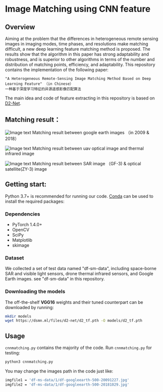 # Image Matching using CNN feature

## Overview
 
Aiming at the problem that the differences in heterogeneous remote sensing images in imaging modes, time phases, and resolutions make matching difficult, a new deep learning feature matching method is proposed. The results show that the algorithm in this paper has strong adaptability and robustness, and is superior to other algorithms in terms of the number and distribution of matching points, efficiency, and adaptability.
This repository contains the implementation of the following paper: 

```text
"A Heterogeneous Remote-Sensing Image Matching Method Based on Deep Learning Feature" （in Chinese）
一种基于深度学习特征的异源遥感影像匹配算法
```
The main idea and code of feature extracting in this repository is based on [D2-Net](https://dsmn.ml/publications/d2-net.html).
 
## Matching result：
![Image text](https://raw.githubusercontent.com/lan-cz/cnn-matching/master/result/1.jpeg)
Matching result between google earth images （in 2009 & 2018）

![Image text](https://raw.githubusercontent.com/lan-cz/cnn-matching/master/result/2.jpeg)
Matching result between uav optical  image and thermal infrared image

![Image text](https://raw.githubusercontent.com/lan-cz/cnn-matching/master/result/3.jpeg)
Matching result between SAR image （GF-3) & optical satellite(ZY-3)  image

## Getting start:
Python 3.7+ is recommended for running our code. [Conda](https://docs.conda.io/en/latest/) can be used to install the required packages:
### Dependencies

- PyTorch 1.4.0+
- OpenCV
- SciPy
- Matplotlib
- skimage

### Dataset
We collected a set of test data named "df-sm-data", including space-borne SAR and visible light sensors, drone thermal infrared sensors, and Google Earth images. see "df-sm-data" in this repository.

### Downloading the models

The off-the-shelf **VGG16** weights and their tuned counterpart can be downloaded by running:

```bash
mkdir models
wget https://dsmn.ml/files/d2-net/d2_tf.pth -O models/d2_tf.pth
```

## Usage
`cnnmatching.py` contains the majority of the code. Run `cnnmatching.py` for testing:
```bash
python3 cnnmatching.py
```
You may change the images path in the code just like:
```bash
imgfile1 = 'df-ms-data/1/df-googleearth-500-20091227.jpg'
imgfile2 = 'df-ms-data/1/df-googleearth-500-20181029.jpg'
```

 
